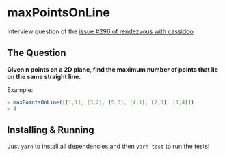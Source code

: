 # maxPointsOnLine

Interview question of the [issue #296 of rendezvous with cassidoo](https://buttondown.email/cassidoo/archive/9753/).

## The Question

**Given n points on a 2D plane, find the maximum number of points that lie on the same straight line.**

Example:
```js
> maxPointsOnLine([[1,1], [3,2], [5,3], [4,1], [2,3], [1,4]])
> 4
```

## Installing & Running

Just `yarn` to install all dependencies and then `yarn test` to run the tests!
